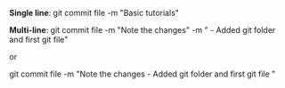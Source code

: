 **Single line**:
git commit file -m "Basic tutorials"

**Multi-line**:
git commit file -m "Note the changes" -m "    - Added git folder and first git file"

or

git commit file -m "Note the changes
    - Added git folder and first git file
"
